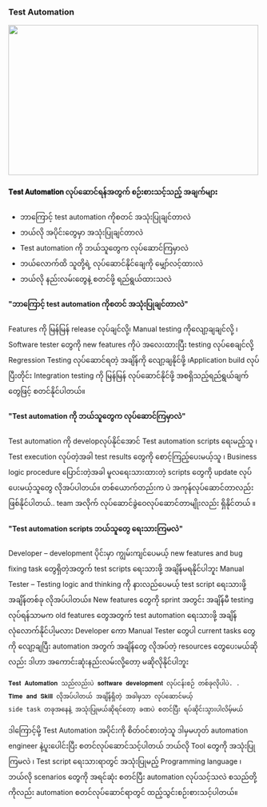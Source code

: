 ### Test Automation
  
<img src="https://github.com/suwinphyu/readLists/blob/gh-pages/testautomation.png" width="500" height="300">

#### 𝐓𝐞𝐬𝐭 𝐀𝐮𝐭𝐨𝐦𝐚𝐭𝐢𝐨𝐧 လုပ်ဆောင်ရန်အတွက် စဉ်းစားသင့်သည့် အချက်များ
* ဘာကြောင့် test automation ကိုစတင် အသုံးပြုချင်တာလဲ 
* ဘယ်လို အပိုင်းတွေမှာ အသုံးပြုချင်တာလဲ 
* Test automation ကို ဘယ်သူတွေက လုပ်ဆောင်ကြမှာလဲ 
* ဘယ်လောက်ထိ သူတို့ရဲ့ လုပ်ဆောင်နိုင်ချေကို မျှော်လင့်ထားလဲ 
* ဘယ်လို နည်းလမ်းတွေနဲ့ စတင်ဖို့ ရည်ရွယ်ထားသလဲ 

#### "ဘာကြောင့် test automation ကိုစတင် အသုံးပြုချင်တာလဲ"
Features ကို မြန်မြန် release လုပ်ချင်လို့၊ Manual testing ကိုလျော့ချချင်လို့ ၊ Software tester တွေကို new features ကိုပဲ အလေးထားပြီး testing လုပ်စေချင်လို့ Regression Testing လုပ်ဆောင်ရတဲ့ အချိန်ကို လျော့ချနိုင်ဖို့ ၊Application build လုပ်ပြီးတိုင်း Integration testing ကို မြန်မြန် လုပ်ဆောင်နိုင်ဖို့ အစရှိသည့်ရည်ရွယ်ချက်တွေဖြင့် စတင်နိုင်ပါတယ်။

#### "Test automation ကို ဘယ်သူတွေက လုပ်ဆောင်ကြမှာလဲ"
Test automation ကို developလုပ်နိုင်အောင် Test automation scripts ရေးမည့်သူ ၊ Test execution လုပ်တဲ့အခါ test results တွေကို စောင့်ကြည့်ပေးမယ့်သူ  ၊ Business logic procedure ပြောင်းတဲ့အခါ မူလရေးသားထားတဲ့ scripts တွေကို update လုပ်ပေးမယ့်သူတွေ လိုအပ်ပါတယ်။ တစ်ယောက်တည်းက ပဲ အကုန်လုပ်ဆောင်တာလည်းဖြစ်နိုင်ပါတယ်.. team အလိုက် လုပ်ဆောင်ခွဲဝေလုပ်ဆောင်တာမျိုးလည်း ရှိနိုင်တယ် ။

#### "Test automation scripts ဘယ်သူတွေ ရေးသားကြမလဲ"
Developer – development ပိုင်းမှာ ကျွမ်းကျင်ပေမယ့် new features and bug fixing task တွေရှိတဲ့အတွက် test scripts ရေးသားဖို့ အချိန်မရနိုင်ပါဘူး 
Manual Tester – Testing logic and thinking ကို နားလည်ပေမယ့် test script ရေးသားဖို့အချိန်တစ်ခု လိုအပ်ပါတယ်။ New features တွေကို sprint အတွင်း အချိန်မီ testing လုပ်ရန်သာမက old features တွေအတွက်  test automation ရေးသားဖို့ အချိန်လုံလောက်နိုင်ပါ့မလား 
Developer ကော Manual Tester တွေပါ current tasks တွေကို လျော့ချပြီး automation အတွက် အချိန်တွေ လိုအပ်တဲ့ resources တွေပေးမယ်ဆိုလည်း ဒါဟာ အကောင်းဆုံးနည်းလမ်းလို့တော့ မဆိုလိုနိုင်ပါဘူး  
```
𝐓𝐞𝐬𝐭 𝐀𝐮𝐭𝐨𝐦𝐚𝐭𝐢𝐨𝐧 သည်လည်းပဲ 𝐬𝐨𝐟𝐭𝐰𝐚𝐫𝐞 𝐝𝐞𝐯𝐞𝐥𝐨𝐩𝐦𝐞𝐧𝐭 လုပ်ငန်းစဉ် တစ်ခုလိုပါပဲ. . 
𝐓𝐢𝐦𝐞 𝐚𝐧𝐝 𝐒𝐤𝐢𝐥𝐥 လိုအပ်ပါတယ် အချိန်ရှိတဲ့ အခါမှသာ လုပ်ဆောင်မယ့် 
side task တခုအနေနဲ့ အသုံးပြုမယ်ဆိုရင်တော့ ခဏပဲ စတင်ပြီး ရပ်ဆိုင်းသွားပါလိမ့်မယ် 

```
ဒါကြောင့်မို့ Test Automation အပိုင်းကို စိတ်ဝင်စားတဲ့သူ ဒါမှမဟုတ် automation engineer နဲ့ပူးပေါင်းပြီး စတင်လုပ်ဆောင်သင့်ပါတယ် 
ဘယ်လို Tool တွေကို အသုံးပြုကြမလဲ ၊ Test script ရေးသားရာတွင် အသုံးပြုမည့် Programming language ၊ ဘယ်လို scenarios တွေကို အရင်ဆုံး စတင်ပြီး automation လုပ်သင့်သလဲ စသည်တို့ကိုလည်း automation စတင်လုပ်ဆောင်ရာတွင် ထည့်သွင်းစဉ်းစားသင့်ပါတယ်။

